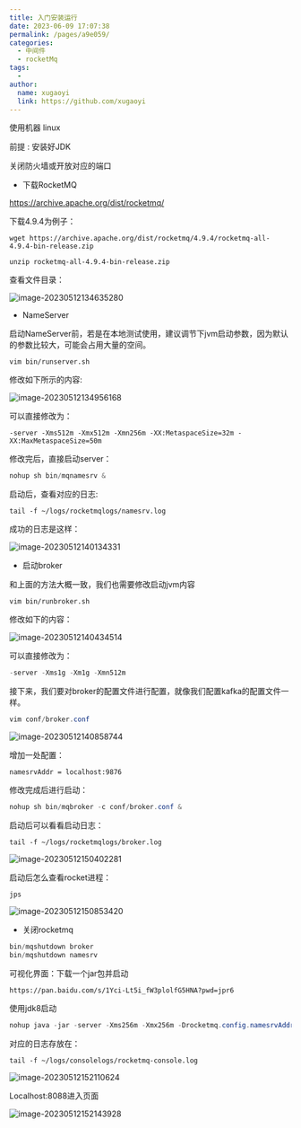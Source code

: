 ```yaml
---
title: 入门安装运行
date: 2023-06-09 17:07:38
permalink: /pages/a9e059/
categories:
  - 中间件
  - rocketMq
tags:
  - 
author: 
  name: xugaoyi
  link: https://github.com/xugaoyi
---
```



使用机器 linux

前提 : 安装好JDK

关闭防火墙或开放对应的端口



- 下载RocketMQ

https://archive.apache.org/dist/rocketmq/

下载4.9.4为例子：

```shell
wget https://archive.apache.org/dist/rocketmq/4.9.4/rocketmq-all-4.9.4-bin-release.zip

unzip rocketmq-all-4.9.4-bin-release.zip 
```



查看文件目录：

![image-20230512134635280](https://2290653824-github-io.oss-cn-hangzhou.aliyuncs.com/undefinedimage-20230512134635280.png)



- NameServer

启动NameServer前，若是在本地测试使用，建议调节下jvm启动参数，因为默认的参数比较大，可能会占用大量的空间。

```
vim bin/runserver.sh
```

修改如下所示的内容:

![image-20230512134956168](https://2290653824-github-io.oss-cn-hangzhou.aliyuncs.com/undefinedimage-20230512134956168.png)

可以直接修改为：

```
-server -Xms512m -Xmx512m -Xmn256m -XX:MetaspaceSize=32m -XX:MaxMetaspaceSize=50m
```

修改完后，直接启动server：

```java
nohup sh bin/mqnamesrv &
```

启动后，查看对应的日志:

```
tail -f ~/logs/rocketmqlogs/namesrv.log
```

成功的日志是这样：

![image-20230512140134331](https://2290653824-github-io.oss-cn-hangzhou.aliyuncs.com/undefinedimage-20230512140134331.png)

- 启动broker

和上面的方法大概一致，我们也需要修改启动jvm内容

```
vim bin/runbroker.sh
```

修改如下的内容：

![image-20230512140434514](https://2290653824-github-io.oss-cn-hangzhou.aliyuncs.com/undefinedimage-20230512140434514.png)

可以直接修改为：

```java
-server -Xms1g -Xm1g -Xmn512m
```



接下来，我们要对broker的配置文件进行配置，就像我们配置kafka的配置文件一样。

```java
vim conf/broker.conf
```

![image-20230512140858744](https://2290653824-github-io.oss-cn-hangzhou.aliyuncs.com/undefinedimage-20230512140858744.png)

增加一处配置：

```
namesrvAddr = localhost:9876
```

修改完成后进行启动：

```java
nohup sh bin/mqbroker -c conf/broker.conf &
```

启动后可以看看启动日志：

```
tail -f ~/logs/rocketmqlogs/broker.log
```



![image-20230512150402281](https://2290653824-github-io.oss-cn-hangzhou.aliyuncs.com/undefinedimage-20230512150402281.png)



启动后怎么查看rocket进程：

```
jps
```

![image-20230512150853420](https://2290653824-github-io.oss-cn-hangzhou.aliyuncs.com/undefinedimage-20230512150853420.png)





- 关闭rocketmq

```java
bin/mqshutdown broker
bin/mqshutdown namesrv  
```



可视化界面：下载一个jar包并启动

```
https://pan.baidu.com/s/1Yci-Lt5i_fW3plolfG5HNA?pwd=jpr6
```

使用jdk8启动

```java
nohup java -jar -server -Xms256m -Xmx256m -Drocketmq.config.namesrvAddr=localhost:9876 -Dserver.port=8088 rocketmq-console-ng-1.0.1.jar &
```

对应的日志存放在：

```
tail -f ~/logs/consolelogs/rocketmq-console.log
```

![image-20230512152110624](https://2290653824-github-io.oss-cn-hangzhou.aliyuncs.com/undefinedimage-20230512152110624.png)

Localhost:8088进入页面

![image-20230512152143928](https://2290653824-github-io.oss-cn-hangzhou.aliyuncs.com/undefinedimage-20230512152143928.png)
